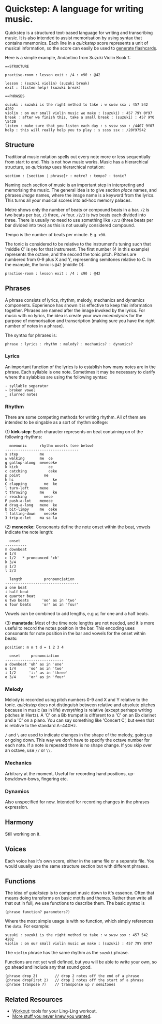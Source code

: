 # Quickstep: A language for writing music.

Quickstep is a structured text-based language for writing and transcribing music. It is also intended to assist memorisation by using syntax that contains mnemonics. Each line in a *quickstep* score represents a unit of musical information, so the score can easily be used to [generate flashcards](https://github.com/rogerkeays/workout/blob/main/make-flashcards.kt).

Here is a simple example, Andantino from Suzuki Violin Book 1:

    ==STRUCTURE

    practise-room : lesson exit : /4 : x90 : @42

    lesson : (suzuki violin) (suzuki break)
    exit : (listen help) (suzuki break)

    ==PHRASES

    suzuki : suzuki is the right method to take : w swsw ssx : 457 542 4202
    violin : on our small violin music we make : (suzuki) : 457 79Y 0Y97
    break : after we finish this, take a small break : (suzuki) : 457 9Y0 \5420
    listen : make sure that you listen each day : s sssw ssx : /4407 9Y07
    help : this will really help you to play : s ssss ssx : /20Y97542

## Structure

Traditional music notation spells out every note more or less sequentially from start to end. This is not how music works. Music has a hierarchical structure, so *quickstep* uses hierarchical notation:

    section : [section | phrase]+ : metre? : tempo? : tonic?

Naming each section of music is an important step in interpreting and memorising the music. The general idea is to give section *place* names, and phrases *image* names, where the image name is a keyword from the lyrics. This turns all your musical scores into ad-hoc memory palaces.

Metre shows only the number of beats or compound beats in a bar. `/2` is two beats per bar, `/3` three, `/4` four. `/2/3` is two beats each divided into three. There is usually no need to use something like `/3/2` (three beats per bar divided into two) as this is not usually considered compound.

Tempo is the number of beats per minute. E.g. `x90`.

The tonic is considered to be relative to the instrument's tuning such that 'middle C' is `@40` for that instrument. The first number (4 in this example) represents the octave, and the second the tonic pitch. Pitches are numbered from 0-9 plus X and Y, representing semitones relative to C. In the example, the tonic is `@42` (middle D):

    practise-room : lesson exit : /4 : x90 : @42

## Phrases

A phrase consists of lyrics, rhythm, melody, mechanics and dynamics components. Experience has shown it is effective to keep this information together. Phrases are named after the image invoked by the lyrics. For music with no lyrics, the idea is create your own *mnemolyrics* for the purpose of memorisation and transcription (making sure you have the right number of notes in a phrase).

The syntax for phrases is:

    phrase : lyrics : rhythm : melody? : mechanics? : dynamics?

### Lyrics

An important function of the lyrics is to establish how many notes are in the phrase. Each syllable is one note. Sometimes it may be necessary to clarify where the sylabbles are using the following syntax:

    - syllable separator
    ~ broken vowel
    _ slurred notes

### Rhythm

There are some competing methods for writing rhythm. All of them are intended to be singable as a sort of rhythm solfege:

(1) **kick-step**: Each character represents on beat containing on of the following rhythms:

      mnemonic      rhythm onsets (see below)
    ----------------------------------
    s step          me      
    w walking       me  ce  
    g gallop-along  meneceke
    k kick              ce  
    c catching          ceke
    p point           ne    
    h hi                  ke
    C clapping        ne  ke
    l turn-left     mene    
    t throwing      me    ke
    r reaching        nece  
    P push-a-lot    menece  
    d drag-a-long   mene  ke
    b bit-limpy     me  ceke
    f falling-down    neceke
    3 trip-e-let    ma sa la  

(2) **meneceke**: Consonants define the note onset within the beat, vowels indicate the note length:

      onset
    ----------
    m downbeat
    n 1/4
    c 1/2   * pronounced 'ch'
    k 3/4
    s 1/3
    l 2/3

      length          pronounciation
    ----------------------------------
    a one beat
    i half beat
    e quarter beat
    u two beats      'oo' as in 'two'
    o four beats     'or' as in 'four'

Vowels can be combined to add lengths, e.g `ai` for one and a half beats.

(3) **manatada**: Most of the time note lengths are not needed, and it is more useful to record the notes position in the bar. This encoding uses consonants for note position in the bar and vowels for the onset within beats:

    position: m n t d = 1 2 3 4

      onset     prononciation
    ---------------------------
    a downbeat 'uh' as in 'one'
    u 1/4      'oo' as in 'two'
    i 1/2      'i:' as in 'three'
    o 3/4      'or' as in 'four'

### Melody

Melody is recorded using pitch numbers 0-9 and X and Y relative to the tonic. *quickstep* does not distinguish between relative and absolute pitches because in music (as in life) *everything* is relative (except perhaps writing pitches in Hertz). A 'C' on a Bb trumpet is different to a 'C' on an Eb clarinet and a 'C' on a piano. You can say something like 'Concert C', but even that is relative to the standard A=440Hz.

`/` and `\` are used to indicate changes in the shape of the melody, going up or going down. This way we don't have to specify the octave number for each note. If a note is repeated there is no shape change. If you skip over an octave, use `//` or `\\`.

### Mechanics

Arbitrary at the moment. Useful for recording hand positions, up-bow/down-bows, fingering etc.

### Dynamics

Also unspecified for now. Intended for recording changes in the phrases expression.

## Harmony

Still working on it.

## Voices

Each voice has it's own score, either in the same file or a separate file. You would usually use the same structure section but with different phrases.

## Functions

The idea of *quickstep* is to compact music down to it's essence. Often that means doing transforms on basic motifs and themes. Rather than write all that out in full, we use functions to describe them. The basic syntax is

    (phrase function? parameters?)

Where the most simple usage is with no function, which simply references the `data`. For example:

    suzuki : suzuki is the right method to take : w swsw ssx : 457 542 4202
    violin : on our small violin music we make : (suzuki) : 457 79Y 0Y97

The `violin` phrase has the same rhythm as the `suzuki` phrase.

Functions are not yet well defined, but you will be able to write your own, so go ahead and include any that sound good.

    (phrase drop 2)        // drop 2 notes off the end of a phrase
    (phrase dropFirst 2)   // drop 2 notes off the start of a phrase
    (phrase tranpose 7)    // transponse up 7 semitones

## Related Resources

  * [Workout](https://github.com/rogerkeays/workout): tools for your Ling-Ling workout.
  * [More stuff you never knew you wanted](https://rogerkeays.com).

